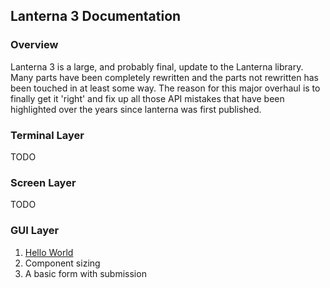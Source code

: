Lanterna 3 Documentation
---

### Overview
Lanterna 3 is a large, and probably final, update to the Lanterna library.
Many parts have been completely rewritten and the parts not rewritten has been touched in at least some way.
The reason for this major overhaul is to finally get it 'right' and fix up all those API mistakes that have been highlighted
over the years since lanterna was first published.

### Terminal Layer
TODO

### Screen Layer
TODO

### GUI Layer
1. [Hello World](examples/gui/hello_world.md)
2. Component sizing
3. A basic form with submission